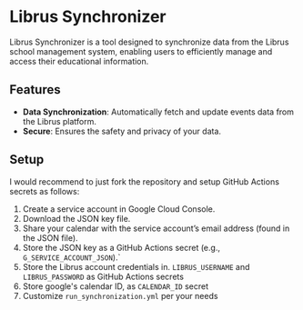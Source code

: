 # Librus Synchronizer

Librus Synchronizer is a tool designed to synchronize data from the Librus school management system, enabling users to efficiently manage and access their educational information.

## Features

- **Data Synchronization**: Automatically fetch and update events data from the Librus platform.
- **Secure**: Ensures the safety and privacy of your data.

## Setup

I would recommend to just fork the repository and setup GitHub Actions secrets as follows:

1. Create a service account in Google Cloud Console.
1. Download the JSON key file.
1. Share your calendar with the service account’s email address (found in the JSON file).
1. Store the JSON key as a GitHub Actions secret (e.g., `G_SERVICE_ACCOUNT_JSON`).`
1. Store the Librus account credentials in. `LIBRUS_USERNAME` and `LIBRUS_PASSWORD` as GitHub Actions secrets
1. Store google's calendar ID, as `CALENDAR_ID` secret
1. Customize `run_synchronization.yml` per your needs
